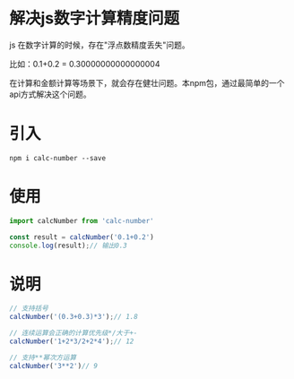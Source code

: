 # 解决js数字计算精度问题

js 在数字计算的时候，存在"浮点数精度丢失"问题。

比如：0.1+0.2 = 0.30000000000000004

在计算和金额计算等场景下，就会存在健壮问题。本npm包，通过最简单的一个api方式解决这个问题。

# 引入
```
npm i calc-number --save
```
# 使用
```javascript
import calcNumber from 'calc-number'

const result = calcNumber('0.1+0.2')
console.log(result);// 输出0.3
```

# 说明
```javascript
// 支持括号
calcNumber('(0.3+0.3)*3');// 1.8

// 连续运算会正确的计算优先级*/大于+-
calcNumber('1+2*3/2+2*4');// 12

// 支持**幂次方运算
calcNumber('3**2')// 9
```